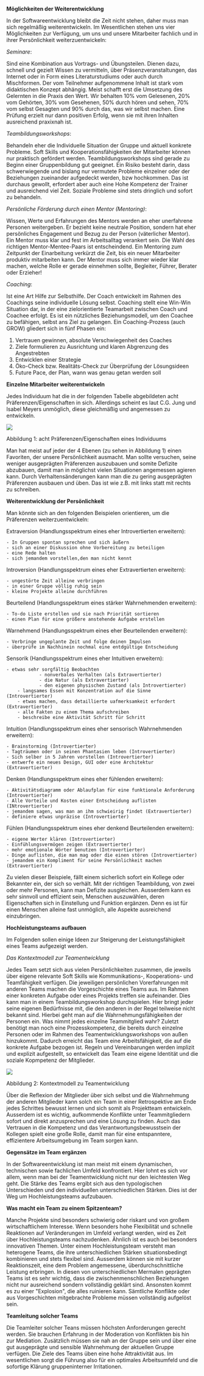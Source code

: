 **Möglichkeiten der Weiterentwicklung**

In der Softwareentwicklung bleibt die Zeit nicht stehen, daher muss man sich regelmäßig weiterentwickeln. Im Wesentlichen stehen uns vier Möglichkeiten zur Verfügung, um uns und unsere Mitarbeiter fachlich und in ihrer Persönlichkeit weiterzuentwickeln:

*Seminare*: 

Sind eine Kombination aus Vortrags- und Übungsteilen. Dienen dazu, schnell und gezielt Wissen zu vermitteln, über Präsenzveranstaltungen, das Internet oder in Form eines Literaturstudiums oder auch durch Mischformen. Der vom Teilnehmer aufgenommene Inhalt ist stark vom didaktischen Konzept abhängig. Meist schafft erst die Umsetzung des Gelernten in die Praxis den Wert. Wir behalten 10% vom Gelesenen, 20% vom Gehörten, 30% vom Gesehenen, 50% durch hören und sehen, 70% vom selbst Gesagten und 90% durch das, was wir selbst machen. Eine Prüfung erzielt nur dann positiven Erfolg, wenn sie mit ihren Inhalten ausreichend praxixnah ist. 

*Teambildungsworkshops*: 

Behandeln eher die Individuelle Situation der Gruppe und aktuell konkrete Probleme. Soft Skills und Kooperationsfähigkeiten der Mitarbeiter können nur praktisch gefördert werden. Teambildungsworkshops sind gerade zu Beginn einer Gruppenbildung gut geeignet. Ein Risiko besteht darin, dass schwerwiegende und bislang nur vermutete Probleme einzelner oder der Beziehungen zueinander aufgedeckt werden, bzw hochkommen. Das ist durchaus gewollt, erfordert aber auch eine Hohe Kompetenz der Trainer und ausreichend viel Zeit. Soziale Probleme sind stets dringlich und sofort zu behandeln.

*Persönliche Förderung durch einen Mentor (Mentoring)*: 

Wissen, Werte und Erfahrungen des Mentors werden an eher unerfahrene Personen weitergeben. Er bezieht keine neutrale Position, sondern hat eher persönliches Engagement und Bezug zu der Person (väterlicher Mentor). Ein Mentor muss klar und fest im Arbeitsalltag verankert sein. Die Wahl des richtigen Mentor-Mentee-Paars ist entscheindend. Ein Mentoring zum Zeitpunkt der Einarbeitung verkürzt die Zeit, bis ein neuer Mitarbeiter produktiv mitarbeiten kann. Der Mentor muss sich immer wieder klar machen, welche Rolle er gerade einnehmen sollte, Begleiter, Führer, Berater oder Erzieher!

*Coaching*:

Ist eine Art Hilfe zur Selbsthilfe. Der Coach entwickelt im Rahmen des Coachings seine individuelle Lösung selbst. Coaching stellt eine Win-Win Situation dar, in der eine zielorientierte Teamarbeit zwischen Coach und Coachee erfolgt. Es ist ein nützliches Beziehungsmodell, um den Coachee zu befähigen, selbst ans Ziel zu gelangen. Ein Coaching-Prozess (auch GROW) gliedert sich in fünf Phasen ein:

1. Vertrauen gewinnen, absolute Verschwiegenheit des Coaches
2. Ziele formulieren zu Ausrichtung und klaren Abgrenzung des Angestrebten
3. Entwicklen einer Strategie
4. Öko-Check bzw. Realitäts-Check zur Überprüfung der Lösungsideen
5. Future Pace, der Plan, wann was genau getan werden soll

**Einzelne Mitarbeiter weiterentwickeln**

Jedes Individuum hat die in der folgenden Tabelle abgebildeten acht Präferenzen/Eigenschaften in sich. Allerdings scheint es laut C.G. Jung und Isabel Meyers unmöglich, diese gleichmäßig und angemessen zu entwickeln.

![](8Präferenzen.png)

Abbildung 1: acht Präferenzen/Eigenschaften eines Individuums

Man hat meist auf jeder der 4 Ebenen (zu sehen in Abbildung 1) einen Favoriten, der unsere Persönlichkeit ausmacht. 
Man sollte versuchen, seine weniger ausgeprägten Präferenzen auszubauen und somite Defizite abzubauen, damit man in möglichst vielen Situationen angemessen agieren kann. Durch Verhaltensänderungen kann man die zu gering ausgeprägten Präferenzen ausbauen und üben. Das ist wie z.B. mit links statt mit rechts zu schreiben. 

**Weiterentwicklung der Persönlichkeit**

Man könnte sich an den folgenden Beispielen orientieren, um die Präferenzen weiterzuentwickeln:

Extraversion (Handlungsspektrum eines eher Introvertierten erweitern):

	- In Gruppen spontan sprechen und sich äußern
	- sich an einer Diskussion ohne Vorbereitung zu beteiligen
	- eine Rede halten
	- sich jemandem vorstellen,den man nicht kennt

Introversion (Handlungsspektrum eines eher Extravertierten erweitern):

	- ungestörte Zeit alleine verbringen
	- in einer Gruppe völlig ruhig sein
	- kleine Projekte alleine durchführen

Beurteilend (Handlungsspektrum eines stärker Wahrnehmenden erweitern):
	
	- To-do Liste erstellen und sie nach Priorität sortieren
	- einen Plan für eine größere anstehende Aufgabe erstellen

Warnehmend (Handlungsspektrum eines eher Beurteilenden erweitern):

	- Verbringe ungeplante Zeit und folge deinen Impulsen
	- überprüfe im Nachhinein nochmal eine entdgültige Entscheidung

Sensorik (Handlungsspektrum eines eher Intuitiven erweitern):

	- etwas sehr sorgfältig Beobachten
            	- nonverbales Verhalten (als Extravertierter)
            	- die Natur (als Extravertierter)
            	- den eigenen physischen Zustand (als Introvertierter)
    	- langsames Essen mit Konzentration auf die Sinne (Introvertierter)
    	- etwas machen, dass detaillierte uafmerksamkeit erfordert (Extravertierter)
    	- alle Fakten zu einem Thema aufschreiben
    	- beschreibe eine Aktivität Schritt für Schritt

Intuition (Handlungsspektrum eines eher sensorisch Wahrnehmenden erweitern):

	- Brainstorming (Introvertierter)
	- Tagträumen oder in seinen Phantasien leben (Introvertierter)
	- Sich selber in 5 Jahren vorstellen (Introvertierter)
	- entwerfe ein neues Design, GUI oder eine Architektur (Extravertierter)

Denken (Handlungsspektrum eines eher fühlenden erweitern):

	- Aktivitätsdiagramm oder Ablaufplan für eine funktionale Anforderung (Introvertierter)
	- Alle Vorteile und Kosten einer Entscheidung auflisten (INtrovertierter)
	- jemandem sagen, was man an ihm schwieirig findet (Extravertierter)
	- definiere etwas unpräzise (Introvertierter)

Fühlen (Handlungsspektrum eines eher denkend Beurteilenden erweitern):

	- eigene Werter klären (Introvertierter)
	- Einfühlungsvermögen zeigen (Extravertierter)
	- mehr emotionale Wörter benutzen (Introvertierter)
	- Dinge auflisten, die man mag oder die einen stören (Introvertierter)
	- jemandem ein Kompliment für seine Persönlichkeit machen (Extravertierter)

Zu vielen dieser Beispiele, fällt einem sicherlich sofort ein Kollege oder Bekannter ein, der sich so verhält. Mit der richtigen Teambildung, von zwei oder mehr Personen, kann man Defizite ausgleichen. Ausserdem kann es sehr sinnvoll und effizient sein, Menschen auszuwählen, deren Eigenschaften sich in Einstellung und Funktion ergänzen. Denn es ist für einen Menschen alleine fast unmöglich, alle Aspekte ausreichend einzubringen. 

**Hochleistungsteams aufbauen**

Im Folgenden sollen einige Ideen zur Steigerung der Leistungsfähigkeit eines Teams aufgezeigt werden.

*Das Kontextmodell zur Teamentwicklung*

Jedes Team setzt sich aus vielen Persönlichkeiten zusammen, die jeweils über eigene relevante Soft Skills wie Kommunikations-, Kooperations- und Teamfähigkeit verfügen. Die jeweiligen persönlichen Vorerfahrungen mit anderen Teams machen die Vorgeschichte eines Teams aus. Im Rahmen einer konkreten Aufgabe oder eines Projekts treffen sie aufeinander. Dies kann man in einem Teambildungsworkshop durchspielen. Hier bringt jeder seine eigenen Bedürfnisse mit, die den anderen in der Regel teilweise nicht bekannt sind. Hierbei geht man auf die Wahrnehmungsfähigkeiten der Personen ein. Was nimmt jedes einzelne Teammitglied wahr? Zuletzt benötigt man noch eine Prozesskompetenz, die bereits durch einzelne Personen oder im Rahmen des Teamentwicklungsworkshops von außen hinzukommt. 
Dadurch erreicht das Team eine Arbeitsfähigkeit, die auf die konkrete Aufgabe bezogen ist. Regeln und Vereinbarungen werden implizit und explizit aufgestellt, so entwickelt das Team eine eigene Identität und die soziale Kopmpetenz der Mitglieder. 

![](KontextmodellTeamentwicklung.png)

Abbildung 2: Kontextmodell zu Teamentwicklung

Über die Reflexion der Mitglieder über sich selbst und die Wahrnehmung der anderen Mitglieder kann solch ein Team in einer Retrospektive am Ende jedes Schrittes bewusst lernen und sich somit als Projektteam entwickeln. Ausserdem ist es wichtig, aufkommende Konflikte unter Teammitgliedern sofort und direkt anzusprechen und eine Lösung zu finden. Auch das Vertrauen in die Kompetenz und das Verantwortungsbewusstsein der Kollegen spielt eine große Rolle, damit man für eine entspanntere, effizientere Arbeitsumgebung im Team sorgen kann. 

**Gegensätze im Team ergänzen**

In der Softwareentwicklung ist man meist mit einem dynamischen, technischen sowie fachlichen Umfeld konfrontiert. Hier lohnt es sich vor allem, wenn man bei der Teamentwicklung nicht nur den leichtesten Weg geht. Die Stärke des Teams ergibt sich aus den typologischen Unterschieden und den individuellen unterschiedlichen Stärken. Dies ist der Weg um Hochleistungsteams aufzubauen. 

**Was macht ein Team zu einem Spitzenteam?**

Manche Projekte sind besonders schwierig oder riskant und von großem wirtschaftlichem Interesse. Wenn besonders hohe Flexibilität und schnelle Reaktionen auf Veränderungen im Umfeld verlangt werden, wird es Zeit über Hochleistungsteams nachzudenken. Ähnlich ist es auch bei besonders innovativen Themen. Unter einem Hochleistungsteam versteht man heterogene Teams, die ihre unterschiedlichen Stärken situationsbedingt kombinieren und stets flexibel sind. Ausserdem können sie mit kurzer Reaktionszeit, eine dem Problem angemessene, überdurchschnittliche Leistung erbringen. In diesen von unterschiedlichen Mermalen geprägten Teams ist es sehr wichtig, dass die zwischenmenschlichen Beziehungen nicht nur ausreichend sondern vollständig geklärt sind. Ansonsten kommt es zu einer "Explosion", die alles ruinieren kann. Sämtliche Konflikte oder aus Vorgeschichten mitgebrachte Probleme müssen vollständig aufgelöst sein.

**Teamleitung solcher Teams**

Die Teamleiter solcher Teans müssen höchsten Anforderungen gerecht werden. Sie brauchen Erfahrung in der Moderation von Konflikten bis hin zur Mediation. Zusätzlich müssen sie nah an der Gruppe sein und über eine gut ausgeprägte und sensible Wahrnehmung der aktuellen Gruppe verfügen. Die Ziele des Teams üben eine hohe Attraktivität aus. Im wesentlichen sorgt die Führung also für ein optimales Arbeitsumfeld und die sofortige Klärung gruppeninterner Irritationen. 